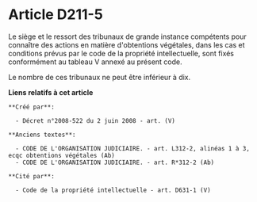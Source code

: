 # Article D211-5

Le siège et le ressort des tribunaux de grande instance compétents pour connaître des actions en matière d'obtentions
végétales, dans les cas et conditions prévus par le code de la propriété intellectuelle, sont fixés conformément au tableau V
annexé au présent code.

Le nombre de ces tribunaux ne peut être inférieur à dix.

**Liens relatifs à cet article**

	**Créé par**:

	  - Décret n°2008-522 du 2 juin 2008 - art. (V)

	**Anciens textes**:

	  - CODE DE L'ORGANISATION JUDICIAIRE. - art. L312-2, alinéas 1 à 3, ecqc obtentions végétales (Ab)
	  - CODE DE L'ORGANISATION JUDICIAIRE. - art. R*312-2 (Ab)

	**Cité par**:

	  - Code de la propriété intellectuelle - art. D631-1 (V)
